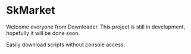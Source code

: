 # SkMarket
Welcome everyone from Downloader. This project is still in development, hopefully it will be done soon.

Easily download scripts without console access.
